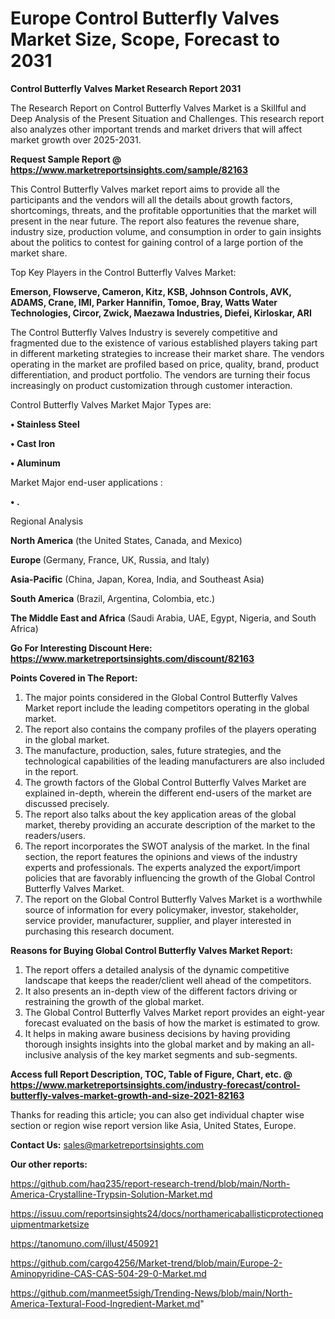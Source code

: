 # Europe Control Butterfly Valves Market Size, Scope, Forecast to 2031

<strong>Control Butterfly Valves Market Research Report 2031</strong>

The Research Report on Control Butterfly Valves Market is a Skillful and Deep Analysis of the Present Situation and Challenges. This research report also analyzes other important trends and market drivers that will affect market growth over 2025-2031.

<strong>Request Sample Report @ <a href=https://www.marketreportsinsights.com/sample/82163>https://www.marketreportsinsights.com/sample/82163</a></strong>

This Control Butterfly Valves market report aims to provide all the participants and the vendors will all the details about growth factors, shortcomings, threats, and the profitable opportunities that the market will present in the near future. The report also features the revenue share, industry size, production volume, and consumption in order to gain insights about the politics to contest for gaining control of a large portion of the market share.

Top Key Players in the Control Butterfly Valves Market:

<strong>Emerson, Flowserve, Cameron, Kitz, KSB, Johnson Controls, AVK, ADAMS, Crane, IMI, Parker Hannifin, Tomoe, Bray, Watts Water Technologies, Circor, Zwick, Maezawa Industries, Diefei, Kirloskar, ARI</strong>

The Control Butterfly Valves Industry is severely competitive and fragmented due to the existence of various established players taking part in different marketing strategies to increase their market share. The vendors operating in the market are profiled based on price, quality, brand, product differentiation, and product portfolio. The vendors are turning their focus increasingly on product customization through customer interaction.

Control Butterfly Valves Market Major Types are:

<strong>• Stainless Steel

• Cast Iron

• Aluminum</strong>

Market Major end-user applications :

<strong>• .</strong>

Regional Analysis

</u><strong><b>North America</b></strong> (the United States, Canada, and Mexico)

<strong><b>Europe </b></strong>(Germany, France, UK, Russia, and Italy)

<strong><b>Asia-Pacific</b></strong> (China, Japan, Korea, India, and Southeast Asia)

<strong><b>South America</b></strong> (Brazil, Argentina, Colombia, etc.)

<strong><b>The Middle East and Africa</b></strong> (Saudi Arabia, UAE, Egypt, Nigeria, and South Africa)

<strong>Go For Interesting Discount Here: <a href=https://www.marketreportsinsights.com/discount/82163>https://www.marketreportsinsights.com/discount/82163</a></strong>

<strong>Points Covered in The Report:</strong>
<ol>
  <li>The major points considered in the Global Control Butterfly Valves Market report include the leading competitors operating in the global market.</li>
  <li>The report also contains the company profiles of the players operating in the global market.</li>
  <li>The manufacture, production, sales, future strategies, and the technological capabilities of the leading manufacturers are also included in the report.</li>
  <li>The growth factors of the Global Control Butterfly Valves Market are explained in-depth, wherein the different end-users of the market are discussed precisely.</li>
  <li>The report also talks about the key application areas of the global market, thereby providing an accurate description of the market to the readers/users.</li>
  <li>The report incorporates the SWOT analysis of the market. In the final section, the report features the opinions and views of the industry experts and professionals. The experts analyzed the export/import policies that are favorably influencing the growth of the Global Control Butterfly Valves Market.</li>
  <li>The report on the Global Control Butterfly Valves Market is a worthwhile source of information for every policymaker, investor, stakeholder, service provider, manufacturer, supplier, and player interested in purchasing this research document.</li>
</ol>
<strong>Reasons for Buying Global Control Butterfly Valves Market Report:</strong>

<ol>
  <li>The report offers a detailed analysis of the dynamic competitive landscape that keeps the reader/client well ahead of the competitors.</li>
  <li>It also presents an in-depth view of the different factors driving or restraining the growth of the global market.</li>
  <li>The Global Control Butterfly Valves Market report provides an eight-year forecast evaluated on the basis of how the market is estimated to grow.</li>
  <li>It helps in making aware business decisions by having providing thorough insights insights into the global market and by making an all-inclusive analysis of the key market segments and sub-segments.</li>
</ol>
<strong>Access full Report Description, TOC, Table of Figure, Chart, etc. @ <a href=https://www.marketreportsinsights.com/industry-forecast/control-butterfly-valves-market-growth-and-size-2021-82163>https://www.marketreportsinsights.com/industry-forecast/control-butterfly-valves-market-growth-and-size-2021-82163</a></strong>


Thanks for reading this article; you can also get individual chapter wise section or region wise report version like Asia, United States, Europe.

<strong>Contact Us:</strong>
sales@marketreportsinsights.com

<strong>Our other reports:</strong>

<a href=https://github.com/haq235/report-research-trend/blob/main/North-America-Crystalline-Trypsin-Solution-Market.md>https://github.com/haq235/report-research-trend/blob/main/North-America-Crystalline-Trypsin-Solution-Market.md</a>

<a href=https://issuu.com/reportsinsights24/docs/northamericaballisticprotectionequipmentmarketsize>https://issuu.com/reportsinsights24/docs/northamericaballisticprotectionequipmentmarketsize</a>

<a href=https://tanomuno.com/illust/450921>https://tanomuno.com/illust/450921</a>

<a href=https://github.com/cargo4256/Market-trend/blob/main/Europe-2-Aminopyridine-CAS-CAS-504-29-0-Market.md>https://github.com/cargo4256/Market-trend/blob/main/Europe-2-Aminopyridine-CAS-CAS-504-29-0-Market.md</a>

<a href=https://github.com/manmeet5sigh/Trending-News/blob/main/North-America-Textural-Food-Ingredient-Market.md>https://github.com/manmeet5sigh/Trending-News/blob/main/North-America-Textural-Food-Ingredient-Market.md</a>"
